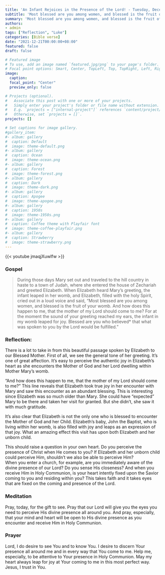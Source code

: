 ```yaml
---
title: 'An Infant Rejoices in the Presence of the Lord! - Tuesday, December 21, 2021 | Luke 1:39-45'
subtitle: 'Most blessed are you among women, and blessed is the fruit of your womb.  And how does this happen to me, that the mother of my Lord should come to me? For at the moment the sound of your greeting reached my ears, the infant in my womb leaped for joy. Blessed are you who believed that what was spoken to you by the Lord would be fulfilled.'
summary: 'Most blessed are you among women, and blessed is the fruit of your womb.  And how does this happen to me, that the mother of my Lord should come to me? For at the moment the sound of your greeting reached my ears, the infant in my womb leaped for joy. Blessed are you who believed that what was spoken to you by the Lord would be fulfilled.'
authors:
- admin
tags: ["Reflection", "Luke"]
categories: [Bible verse]
date: "2021-12-21T00:00:00+08:00"
featured: false
draft: false

# Featured image
# To use, add an image named `featured.jpg/png` to your page's folder.
# Focal point options: Smart, Center, TopLeft, Top, TopRight, Left, Right, BottomLeft, Bottom, BottomRight
image:
  caption:
  focal_point: "Center"
  preview_only: false

# Projects (optional).
#   Associate this post with one or more of your projects.
#   Simply enter your project's folder or file name without extension.
#   E.g. `projects = ["internal-project"]` references `content/project/deep-learning/index.md`.
#   Otherwise, set `projects = []`.
projects: []

# Set captions for image gallery.
#gallery_item:
#- album: gallery
#  caption: Default
#  image: theme-default.png
#- album: gallery
#  caption: Ocean
#  image: theme-ocean.png
#- album: gallery
#  caption: Forest
#  image: theme-forest.png
#- album: gallery
#  caption: Dark
#  image: theme-dark.png
#- album: gallery
#  caption: Apogee
#  image: theme-apogee.png
#- album: gallery
#  caption: 1950s
#  image: theme-1950s.png
#- album: gallery
#  caption: Coffee theme with Playfair font
#  image: theme-coffee-playfair.png
#- album: gallery
#  caption: Strawberry
#  image: theme-strawberry.png
---
```


{{< youtube jmaqjXuwlfw >}}

### Gospel
> During those days Mary set out and traveled to the hill country in haste to a town of Judah, where she entered the house of Zechariah and greeted Elizabeth. When Elizabeth heard Mary’s greeting, the infant leaped in her womb, and Elizabeth, filled with the holy Spirit, cried out in a loud voice and said, “Most blessed are you among women, and blessed is the fruit of your womb. And how does this happen to me, that the mother of my Lord should come to me? For at the moment the sound of your greeting reached my ears, the infant in my womb leaped for joy. Blessed are you who believed* that what was spoken to you by the Lord would be fulfilled.”

### Reflection:
There is a lot to take in from this beautiful passage spoken by Elizabeth to our Blessed Mother.  First of all, we see the general tone of her greeting.  It’s one of great affection.  It’s easy to perceive the authentic joy in Elizabeth’s heart as she encounters the Mother of God and her Lord dwelling within Mother Mary’s womb.  

“And how does this happen to me, that the mother of my Lord should come to me?”  This line reveals that Elizabeth took true joy in her encounter with Mary and saw this encounter as an abundant blessing.
This is interesting since Elizabeth was so much older than Mary.  She could have “expected” Mary to be there and taken her visit for granted.  But she didn’t, she saw it with much gratitude.

It’s also clear that Elizabeth is not the only one who is blessed to encounter the Mother of God and her Child.  Elizabeth’s baby, John the Baptist, who is living within her womb, is also filled with joy and leaps as an expression of that joy.  What an amazing effect this visit has upon both Elizabeth and her unborn child.

This should raise a question in your own heart.  Do you perceive the presence of Christ when He comes to you?  If Elizabeth and her unborn child could perceive Him, shouldn’t we also be able to perceive Him?  
When you enter a church, for example, are you immediately aware of the divine presence of our Lord?  Do you sense His closeness?  And when you receive Him in Holy Communion, is your heart intently fixed upon the Savior coming to you and residing within you?  This takes faith and it takes eyes that are fixed on the coming and presence of the Lord.

### Meditation
Pray, today, for the gift to see.  Pray that our Lord will give you the eyes you need to perceive His divine presence all around you.  And pray, especially, that your mind and heart will be open to His divine presence as you encounter and receive Him in Holy Communion.

### Prayer
Lord, I do desire to see You and to know You.  I desire to discern Your presence all around me and in every way that You come to me.  Help me, especially, to be attentive to Your presence in Holy Communion.  May my heart always leap for joy at Your coming to me in this most perfect way.  Jesus, I trust in You.

